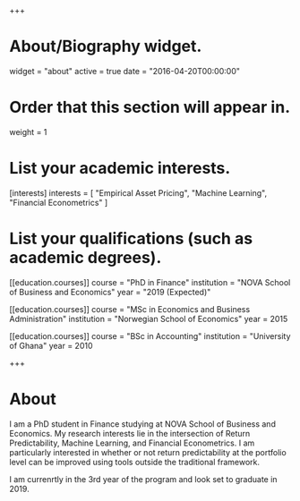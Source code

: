 +++
# About/Biography widget.
widget = "about"
active = true
date = "2016-04-20T00:00:00"

# Order that this section will appear in.
weight = 1

# List your academic interests.
[interests]
  interests = [
    "Empirical Asset Pricing",
    "Machine Learning",
    "Financial Econometrics"
  ]

# List your qualifications (such as academic degrees).
[[education.courses]]
  course = "PhD in Finance"
  institution = "NOVA School of Business and Economics"
  year = "2019 (Expected)"

[[education.courses]]
  course = "MSc in Economics and Business Administration"
  institution = "Norwegian School of Economics"
  year = 2015

[[education.courses]]
  course = "BSc in Accounting"
  institution = "University of Ghana"
  year = 2010
 
+++

# About

I am a PhD student in Finance studying at NOVA School of Business and Economics. My research interests lie in the intersection of Return Predictability, Machine Learning, and  Financial Econometrics. I am particularly interested in whether or not return predictability at the portfolio level can be improved using tools outside the traditional framework. 

I am currenrtly in the 3rd year of the program and look set to graduate in 2019.
